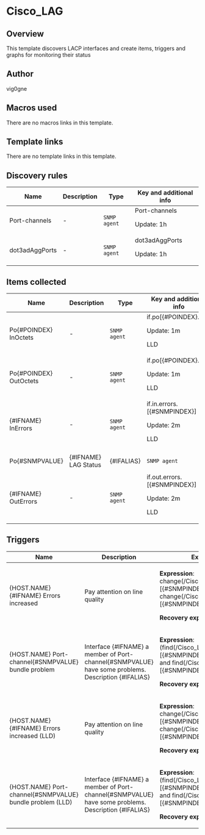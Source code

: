 # Cisco_LAG

## Overview

This template discovers LACP interfaces and create items, triggers and graphs for monitoring their status



## Author

vig0gne

## Macros used

There are no macros links in this template.

## Template links

There are no template links in this template.

## Discovery rules

|Name|Description|Type|Key and additional info|
|----|-----------|----|----|
|Port-channels|<p>-</p>|`SNMP agent`|Port-channels<p>Update: 1h</p>|
|dot3adAggPorts|<p>-</p>|`SNMP agent`|dot3adAggPorts<p>Update: 1h</p>|


## Items collected

|Name|Description|Type|Key and additional info|
|----|-----------|----|----|
|Po{#POINDEX} InOctets|<p>-</p>|`SNMP agent`|if.po[{#POINDEX}.in]<p>Update: 1m</p><p>LLD</p>|
|Po{#POINDEX} OutOctets|<p>-</p>|`SNMP agent`|if.po[{#POINDEX}.out]<p>Update: 1m</p><p>LLD</p>|
|{#IFNAME} InErrors|<p>-</p>|`SNMP agent`|if.in.errors.[{#SNMPINDEX}]<p>Update: 2m</p><p>LLD</p>|
|Po{#SNMPVALUE}|{#IFNAME} LAG Status|<p>{#IFALIAS}</p>|`SNMP agent`|if.lag.status.[{#SNMPINDEX}]<p>Update: 2m</p><p>LLD</p>|
|{#IFNAME} OutErrors|<p>-</p>|`SNMP agent`|if.out.errors.[{#SNMPINDEX}]<p>Update: 2m</p><p>LLD</p>|


## Triggers

|Name|Description|Expression|Priority|
|----|-----------|----------|--------|
|{HOST.NAME} {#IFNAME} Errors increased|<p>Pay attention on line quality</p>|<p>**Expression**: change(/Cisco_LAG/if.in.errors.[{#SNMPINDEX}])>1 or change(/Cisco_LAG/if.out.errors.[{#SNMPINDEX}])>1</p><p>**Recovery expression**: </p>|warning|
|{HOST.NAME} Port-channel{#SNMPVALUE} bundle problem|<p>Interface {#IFNAME} a member of Port-channel{#SNMPVALUE} have some problems. Description {#IFALIAS}</p>|<p>**Expression**: (find(/Cisco_LAG/if.lag.status.[{#SNMPINDEX}],,"like","BC")=0 and find(/Cisco_LAG/if.lag.status.[{#SNMPINDEX}],,"like","FC")=0)</p><p>**Recovery expression**: </p>|average|
|{HOST.NAME} {#IFNAME} Errors increased (LLD)|<p>Pay attention on line quality</p>|<p>**Expression**: change(/Cisco_LAG/if.in.errors.[{#SNMPINDEX}])>1 or change(/Cisco_LAG/if.out.errors.[{#SNMPINDEX}])>1</p><p>**Recovery expression**: </p>|warning|
|{HOST.NAME} Port-channel{#SNMPVALUE} bundle problem (LLD)|<p>Interface {#IFNAME} a member of Port-channel{#SNMPVALUE} have some problems. Description {#IFALIAS}</p>|<p>**Expression**: (find(/Cisco_LAG/if.lag.status.[{#SNMPINDEX}],,"like","BC")=0 and find(/Cisco_LAG/if.lag.status.[{#SNMPINDEX}],,"like","FC")=0)</p><p>**Recovery expression**: </p>|average|
